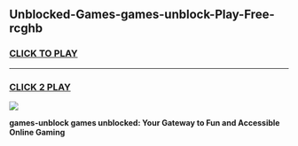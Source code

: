 
## Unblocked-Games-games-unblock-Play-Free-rcghb
<h3>
<a href="https://premium76.site?title=games-unblock&ref=20A">CLICK TO PLAY</a></h3>
<hr>

<h3>
<a href="https://premium76.site?title=games-unblock&ref=20A">CLICK 2 PLAY</a>
  
</h3>

<a href="https://premium76.site?title=games-unblock&ref=20A"><img src="https://clearcache.store/games.png"></a>


**games-unblock games unblocked: Your Gateway to Fun and Accessible Online Gaming**
